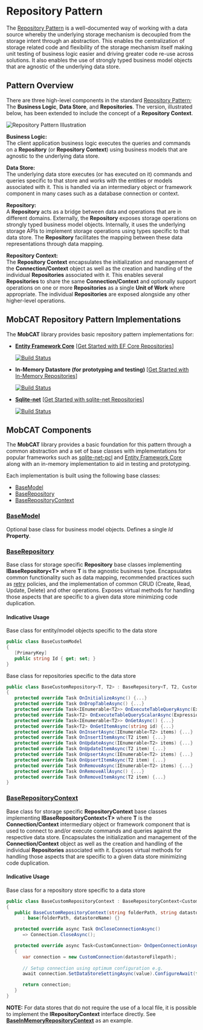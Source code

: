 # Repository Pattern

 The [Repository Pattern](https://docs.microsoft.com/en-us/dotnet/architecture/microservices/microservice-ddd-cqrs-patterns/infrastructure-persistence-layer-design#the-repository-pattern) is a well-documented way of working with a data source whereby the underlying storage mechanism is decoupled from the storage intent through an abstraction. This enables the centralization of storage related code and flexibility of the storage mechanism itself making unit testing of business logic easier and driving greater code re-use across solutions. It also enables the use of strongly typed business model objects that are agnostic of the underlying data store. 

## Pattern Overview
There are three high-level components in the standard [Repository Pattern](https://docs.microsoft.com/en-us/dotnet/architecture/microservices/microservice-ddd-cqrs-patterns/infrastructure-persistence-layer-design#the-repository-pattern); The **Business Logic**, **Data Store**, and **Repositories**. The version, illustrated below, has been extended to include the concept of a **Repository Context**.

![Repository Pattern Illustration](illustrations/repository_pattern_illustration.png)

**Business Logic:**  
The client application business logic executes the queries and commands on a **Repository** (or **Repository Context**) using business models that are agnostic to the underlying data store.

**Data Store:**  
The underlying data store executes (or has executed on it) commands and queries specific to that store and works with the entities or models associated with it. This is handled via an intermediary object or framework component in many cases such as a database connection or context.

**Repository:**  
A **Repository** acts as a bridge between data and operations that are in different domains. Externally, the **Repository** exposes storage operations on strongly typed business model objects. Internally, it uses the underlying storage APIs to implement storage operations using types specific to that data store. The **Repository** facilitates the mapping between these data representations through data mapping. 

**Repository Context:**  
The **Repository Context** encapsulates the initialization and management of the **Connection/Context** object as well as the creation and handling of the individual **Repositories** associated with it. This enables several **Repositories** to share the same **Connection/Context** and optionally support operations on one or more **Repositories** as a single **Unit of Work** where appropriate. The individual **Repositories** are exposed alongside any other higher-level operations.  

## MobCAT Repository Pattern Implementations
The **MobCAT** library provides basic repository pattern implementations for:

* **[Entity Framework Core](https://docs.microsoft.com/en-us/ef/core/)** [[Get Started with EF Core Repositories](repository-efcore-gettingstarted.md)]  


   [![Build Status](https://dotnetcst.visualstudio.com/MobCAT/_apis/build/status/MobCAT-CI?branchName=master)](https://dotnetcst.visualstudio.com/MobCAT/_build/latest?definitionId=60&branchName=master)

* **In-Memory Datastore (for prototyping and testing)** [[Get Started with In-Memory Repositories](repository-inmemory-gettingstarted.md)]  


   [![Build Status](https://dotnetcst.visualstudio.com/MobCAT/_apis/build/status/MobCAT-CI?branchName=master)](https://dotnetcst.visualstudio.com/MobCAT/_build/latest?definitionId=60&branchName=master)

* **[Sqlite-net](https://github.com/praeclarum/sqlite-net)** [[Get Started with sqlite-net Repositories](repository-sqlite-net-gettingstarted.md)]   


   [![Build Status](https://dotnetcst.visualstudio.com/MobCAT/_apis/build/status/MobCAT-CI?branchName=master)](https://dotnetcst.visualstudio.com/MobCAT/_build/latest?definitionId=60&branchName=master)

## MobCAT Components
The **MobCAT** library provides a basic foundation for this pattern through a common abstraction and a set of base classes with implementations for popular frameworks such as [sqlite-net-pcl](https://github.com/praeclarum/sqlite-net) and [Entity Framework Core](https://docs.microsoft.com/en-us/ef/core/) along with an in-memory implementation to aid in testing and prototyping.  

Each implementation is built using the following base classes:  

- [BaseModel](#basemodel)
- [BaseRepository](#baserepository)
- [BaseRepositoryContext](#baserepositorycontext)

### [BaseModel](../MobCAT/Repositories/BaseModel.cs)
Optional base class for business model objects. Defines a single *Id* **Property**.

### [BaseRepository](../MobCAT/Repositories/BaseRepository.cs)
Base class for storage specific **Repository** base classes implementing **IBaseRepository&lt;T>** where **T** is the agnostic business type. Encapsulates common functionality such as data mapping, recommended practices such as [retry](https://docs.microsoft.com/en-us/azure/architecture/patterns/retry) policies, and the implementation of common CRUD (Create, Read, Update, Delete) and other operations. Exposes virtual methods for handling those aspects that are specific to a given data store minimizing code duplication.

#### Indicative Usage

Base class for entity/model objects specific to the data store
```cs
public class BaseCustomModel
{
   [PrimaryKey]
   public string Id { get; set; }
}
```

Base class for repositories specific to the data store
```cs
public class BaseCustomRepository<T, T2> : BaseRepository<T, T2, CustomException> where T2 : BaseCustomModel
{
   protected override Task OnInitializeAsync() {...}
   protected override Task OnDropTableAsync() {...}
   protected override Task<IEnumerable<T2>> OnExecuteTableQueryAsync(Expression<Func<T2, bool>> expression = null) {...}
   protected override Task<T2> OnExecuteTableQueryScalarAsync(Expression<Func<T2, bool>> expression = null) {...}
   protected override Task<IEnumerable<T2>> OnGetAsync() {...}
   protected override Task<T2> OnGetItemAsync(string id) {...}
   protected override Task OnInsertAsync(IEnumerable<T2> items) {...}
   protected override Task OnInsertItemAsync(T2 item) {...}
   protected override Task OnUpdateAsync(IEnumerable<T2> items) {...}
   protected override Task OnUpdateItemAsync(T2 item) {...}
   protected override Task OnUpsertAsync(IEnumerable<T2> items) {...}
   protected override Task OnUpsertItemAsync(T2 item) {...}
   protected override Task OnRemoveAsync(IEnumerable<T2> items) {...}
   protected override Task OnRemoveAllAsync() {...}
   protected override Task OnRemoveItemAsync(T2 item) {...}
}
```

### [BaseRepositoryContext](../MobCAT/Repositories/BaseRepositoryContext.cs)
Base class for storage specific **RepositoryContext** base classes implementing **IBaseRepositoryContext&lt;T>** where **T** is the **Connection/Context** intermediary object or framework component that is used to connect to and/or execute commands and queries against the respective data store. Encapsulates the initialization and management of the **Connection/Context** object as well as the creation and handling of the individual **Repositories** associated with it. Exposes virtual methods for handling those aspects that are specific to a given data store minimizing code duplication.

#### Indicative Usage

Base class for a repository store specific to a data store
```cs
public class BaseCustomRepositoryContext : BaseRepositoryContext<CustomConnection>
{
   public BaseCustomRepositoryContext(string folderPath, string datastoreName)
      : base(folderPath, datastoreName) {}

   protected override async Task OnCloseConnectionAsync()
      => Connection.CloseAsync();

   protected override async Task<CustomConnection> OnOpenConnectionAsync(string datastoreFilepath)
   {
      var connection = new CustomConnection(datastoreFilepath);
      
      // Setup connection using optimum configuration e.g.
      await connection.SetDataStoreSettingAsync(value).ConfigureAwait(false);

      return connection;
   }
}
```

**NOTE:** For data stores that do not require the use of a local file, it is possible to implement the **IRepositoryContext** interface directly. See **[BaseInMemoryRepositoryContext](../MobCAT/Repositories/BaseInMemoryRepositoryContext.cs)** as an example.